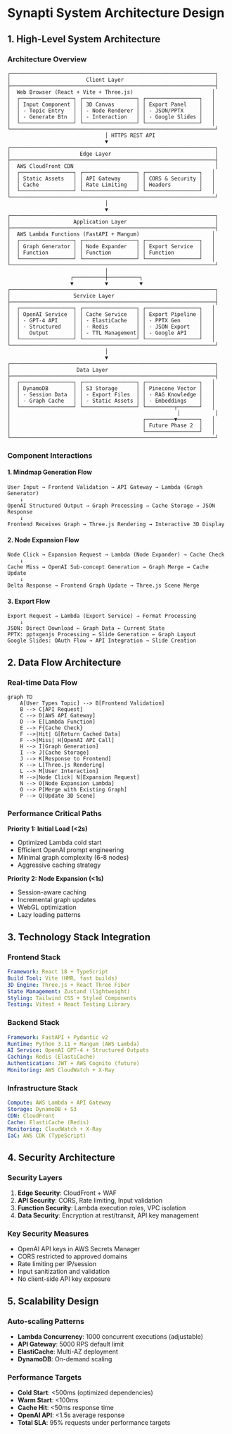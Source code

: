 # Synapti System Architecture Design

## 1. High-Level System Architecture

### Architecture Overview

```
┌─────────────────────────────────────────────────────────────────┐
│                        Client Layer                             │
├─────────────────────────────────────────────────────────────────┤
│  Web Browser (React + Vite + Three.js)                         │
│  ┌─────────────────┐ ┌─────────────────┐ ┌─────────────────┐   │
│  │ Input Component │ │ 3D Canvas       │ │ Export Panel    │   │
│  │ - Topic Entry   │ │ - Node Renderer │ │ - JSON/PPTX     │   │
│  │ - Generate Btn  │ │ - Interaction   │ │ - Google Slides │   │
│  └─────────────────┘ └─────────────────┘ └─────────────────┘   │
└─────────────────────────────────────────────────────────────────┘
                               │ HTTPS REST API
                               ▼
┌─────────────────────────────────────────────────────────────────┐
│                      Edge Layer                                 │
├─────────────────────────────────────────────────────────────────┤
│  AWS CloudFront CDN                                             │
│  ┌─────────────────┐ ┌─────────────────┐ ┌─────────────────┐   │
│  │ Static Assets   │ │ API Gateway     │ │ CORS & Security │   │
│  │ Cache           │ │ Rate Limiting   │ │ Headers         │   │
│  └─────────────────┘ └─────────────────┘ └─────────────────┘   │
└─────────────────────────────────────────────────────────────────┘
                               │
                               ▼
┌─────────────────────────────────────────────────────────────────┐
│                    Application Layer                            │
├─────────────────────────────────────────────────────────────────┤
│  AWS Lambda Functions (FastAPI + Mangum)                       │
│  ┌─────────────────┐ ┌─────────────────┐ ┌─────────────────┐   │
│  │ Graph Generator │ │ Node Expander   │ │ Export Service  │   │
│  │ Function        │ │ Function        │ │ Function        │   │
│  └─────────────────┘ └─────────────────┘ └─────────────────┘   │
└─────────────────────────────────────────────────────────────────┘
                               │
                    ┌──────────┼──────────┐
                    ▼          ▼          ▼
┌─────────────────────────────────────────────────────────────────┐
│                    Service Layer                                │
├─────────────────────────────────────────────────────────────────┤
│  ┌─────────────────┐ ┌─────────────────┐ ┌─────────────────┐   │
│  │ OpenAI Service  │ │ Cache Service   │ │ Export Pipeline │   │
│  │ - GPT-4 API     │ │ - ElastiCache   │ │ - PPTX Gen      │   │
│  │ - Structured    │ │ - Redis         │ │ - JSON Export   │   │
│  │   Output        │ │ - TTL Management│ │ - Google API    │   │
│  └─────────────────┘ └─────────────────┘ └─────────────────┘   │
└─────────────────────────────────────────────────────────────────┘
                               │
                               ▼
┌─────────────────────────────────────────────────────────────────┐
│                     Data Layer                                  │
├─────────────────────────────────────────────────────────────────┤
│  ┌─────────────────┐ ┌─────────────────┐ ┌─────────────────┐   │
│  │ DynamoDB        │ │ S3 Storage      │ │ Pinecone Vector │   │
│  │ - Session Data  │ │ - Export Files  │ │ - RAG Knowledge │   │
│  │ - Graph Cache   │ │ - Static Assets │ │ - Embeddings    │   │
│  └─────────────────┘ └─────────────────┘ └─────────┬───────┘   │
│                                                     │           │
│                                          ┌─────────▼───────┐   │
│                                          │ Future Phase 2  │   │
│                                          └─────────────────┘   │
└─────────────────────────────────────────────────────────────────┘
```

### Component Interactions

#### 1. Mindmap Generation Flow
```
User Input → Frontend Validation → API Gateway → Lambda (Graph Generator)
    ↓
OpenAI Structured Output → Graph Processing → Cache Storage → JSON Response
    ↓
Frontend Receives Graph → Three.js Rendering → Interactive 3D Display
```

#### 2. Node Expansion Flow
```
Node Click → Expansion Request → Lambda (Node Expander) → Cache Check
    ↓
Cache Miss → OpenAI Sub-concept Generation → Graph Merge → Cache Update
    ↓
Delta Response → Frontend Graph Update → Three.js Scene Merge
```

#### 3. Export Flow
```
Export Request → Lambda (Export Service) → Format Processing
    ↓
JSON: Direct Download ← Graph Data ← Current State
PPTX: pptxgenjs Processing ← Slide Generation ← Graph Layout
Google Slides: OAuth Flow → API Integration → Slide Creation
```

## 2. Data Flow Architecture

### Real-time Data Flow

```mermaid
graph TD
    A[User Types Topic] --> B[Frontend Validation]
    B --> C[API Request]
    C --> D[AWS API Gateway]
    D --> E[Lambda Function]
    E --> F{Cache Check}
    F -->|Hit| G[Return Cached Data]
    F -->|Miss| H[OpenAI API Call]
    H --> I[Graph Generation]
    I --> J[Cache Storage]
    J --> K[Response to Frontend]
    K --> L[Three.js Rendering]
    L --> M[User Interaction]
    M -->|Node Click| N[Expansion Request]
    N --> O[Node Expansion Lambda]
    O --> P[Merge with Existing Graph]
    P --> Q[Update 3D Scene]
```

### Performance Critical Paths

**Priority 1: Initial Load (<2s)**
- Optimized Lambda cold start
- Efficient OpenAI prompt engineering
- Minimal graph complexity (6-8 nodes)
- Aggressive caching strategy

**Priority 2: Node Expansion (<1s)**
- Session-aware caching
- Incremental graph updates
- WebGL optimization
- Lazy loading patterns

## 3. Technology Stack Integration

### Frontend Stack
```yaml
Framework: React 18 + TypeScript
Build Tool: Vite (HMR, fast builds)
3D Engine: Three.js + React Three Fiber
State Management: Zustand (lightweight)
Styling: Tailwind CSS + Styled Components
Testing: Vitest + React Testing Library
```

### Backend Stack
```yaml
Framework: FastAPI + Pydantic v2
Runtime: Python 3.11 + Mangum (AWS Lambda)
AI Service: OpenAI GPT-4 + Structured Outputs
Caching: Redis (ElastiCache)
Authentication: JWT + AWS Cognito (future)
Monitoring: AWS CloudWatch + X-Ray
```

### Infrastructure Stack
```yaml
Compute: AWS Lambda + API Gateway
Storage: DynamoDB + S3
CDN: CloudFront
Cache: ElastiCache (Redis)
Monitoring: CloudWatch + X-Ray
IaC: AWS CDK (TypeScript)
```

## 4. Security Architecture

### Security Layers
1. **Edge Security**: CloudFront + WAF
2. **API Security**: CORS, Rate limiting, Input validation
3. **Function Security**: Lambda execution roles, VPC isolation
4. **Data Security**: Encryption at rest/transit, API key management

### Key Security Measures
- OpenAI API keys in AWS Secrets Manager
- CORS restricted to approved domains
- Rate limiting per IP/session
- Input sanitization and validation
- No client-side API key exposure

## 5. Scalability Design

### Auto-scaling Patterns
- **Lambda Concurrency**: 1000 concurrent executions (adjustable)
- **API Gateway**: 5000 RPS default limit
- **ElastiCache**: Multi-AZ deployment
- **DynamoDB**: On-demand scaling

### Performance Targets
- **Cold Start**: <500ms (optimized dependencies)
- **Warm Start**: <100ms
- **Cache Hit**: <50ms response time
- **OpenAI API**: <1.5s average response
- **Total SLA**: 95% requests under performance targets